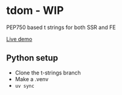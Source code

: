 # tdom - WIP

PEP750 based t strings for both SSR and FE

[Live demo](https://webreflection.github.io/tdom/)

## Python setup

- Clone the t-strings branch
- Make a .venv
- `uv sync`